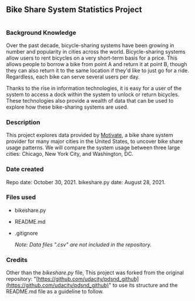 
## Bike Share System Statistics Project
#

### Background Knowledge
Over the past decade, bicycle-sharing systems have been growing in number and popularity in cities across the world. Bicycle-sharing systems allow users to rent bicycles on a very short-term basis for a price. This allows people to borrow a bike from point A and return it at point B, though they can also return it to the same location if they'd like to just go for a ride. Regardless, each bike can serve several users per day.

Thanks to the rise in information technologies, it is easy for a user of the system to access a dock within the system to unlock or return bicycles. These technologies also provide a wealth of data that can be used to explore how these bike-sharing systems are used.  

### Description
This project explores data provided by [Motivate](https://www.motivateco.com/), a bike share system provider for many major cities in the United States, to uncover bike share usage patterns. We will compare the system usage between three large cities: Chicago, New York City, and Washington, DC.

### Date created
Repo date: October 30, 2021.
bikeshare.py date: August 28, 2021.

### Files used
* bikeshare.py
* README.md
* .gitignore  
  
  _Note: Data files ".csv" are not included in the repository._

### Credits
Other than the _bikeshare.py_ file, This project was forked from the original repository: "[https://github.com/udacity/pdsnd_github](https://github.com/udacity/pdsnd_github)" to use its structure and the README.md file as a guideline to follow.
